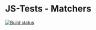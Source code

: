 # JS-Tests - Matchers

[![Build status](https://ci.appveyor.com/api/projects/status/dcefgomnboghed54?svg=true)](https://ci.appveyor.com/project/Kuron13/js-tests)
